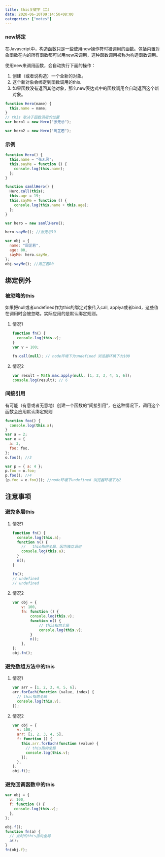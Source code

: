 ```yaml
---
title: this关键字（二）
date: 2020-06-10T09:14:50+08:00
categories: ["notes"]
---
```


### new绑定

在Javascript中，构造函数只是一些使用new操作符时被调用的函数。包括内置对象函数在内的所有函数都可以用new来调用，这种函数调用被称为构造函数调用。

使用new来调用函数，会自动执行下面的操作：

1. 创建（或者说构造）一个全新的对象。
2. 这个新对象会绑定到函数调用的this.
3. 如果函数没有返回其他对象，那么new表达式中的函数调用会自动返回这个新对象。

```javascript
function Hero(name) {
  this.name = name;
}
// this 取决于函数调用的位置
var hero1 = new Hero("张无忌");

var hero2 = new Hero("周芷若");

```

### 示例

```javascript
function Hero() {
  this.name = "张无忌";
  this.sayMe = function () {
    console.log(this.name);
  };
}

function samllHero() {
  Hero.call(this);
  this.age = 19;
  this.sayMe = function () {
    console.log(this.name + this.age);
  };
}

var hero = new samllHero();

hero.sayMe(); //张无忌19

var obj = {
  name: "周芷若",
  age: 80,
  sayMe: hero.sayMe,
};
obj.sayMe(); //周芷若80

```



## 绑定例外

### 被忽略的this

如果把null或者undefined作为this的绑定对象传入call, applya或者bind，这些值在调用时会被忽略，实际应用的是默认绑定规则。

1. 情况1

   ```javascript
   function fn() {
     console.log(this.v);
   }
   var v = 100;
   
   fn.call(null); // node环境下为undefined 浏览器环境下为100
   ```

2. 情况2

   ```javascript
   var result = Math.max.apply(null, [1, 2, 3, 4, 5, 6]);
   console.log(result); // 6
   ```

### 间接引用

有可能（有意或者无意地）创建一个函数的“间接引用”，在这种情况下，调用这个函数会应用默认绑定规则

```javascript
function foo() {
  console.log(this.a);
}
var a = 2;
var o = {
  a: 3,
  foo: foo,
};
o.foo(); //3

var p = { a: 4 };
p.foo = o.foo;
p.foo(); //4
(p.foo = o.foo)(); //node环境下undefined 浏览器环境下为2

```



## 注意事项

### 避免多层this

1. 情况1

   ```javascript
   function fn() {
     console.log(this.a);
     function n() {
       //   this指向全局，因为独立调用
       console.log(this.a);
     }
     n();
   }
   
   fn();
   // undefined
   // undefined
   ```

2. 情况2

   ```javascript
   var obj = {
       v: 100,
       fn: function () {
           console.log(this.v);
           function n() {
               // this指向全局
               console.log(this.v);
           }
           n();
       },
   };
   obj.fn();
   ```

   

### 避免数组方法中的this

1. 情况1

   ```javascript
   var arr = [1, 2, 3, 4, 5, 6];
   arr.forEach(function (value, index) {
     // this指向全局
     console.log(this.v);
   });
   
   ```

2. 情况2

   ```javascript
   var obj = {
     v: 100,
     arr: [1, 2, 3, 4, 5],
     f: function () {
       this.arr.forEach(function (value) {
         // this指向全局
         console.log(this.v);
       });
     },
   };
   obj.f();
   
   ```

   

### 避免回调函数中的this

```javascript
var obj = {
  v: 100,
  f: function () {
    console.log(this.v);
  },
};

obj.f();
function fn(a) {
  // 此时的this指向全局
  a();
}
fn(obj.f);

```